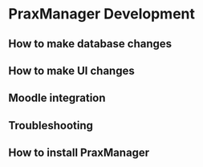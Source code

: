 # PraxManager Development


## How to make database changes

## How to make UI changes

## Moodle integration

## Troubleshooting

## How to install PraxManager 